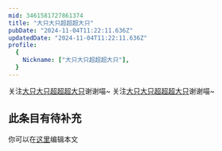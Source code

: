 ```yaml
---
mid: 3461581727861374
title: "大只大只超超超大只"
pubDate: "2024-11-04T11:22:11.636Z"
updatedDate: "2024-11-04T11:22:11.636Z"
profile:
  {
    Nickname: ["大只大只超超超大只"],
  }
---
```


关注[大只大只超超超大只](https://space.bilibili.com/3461581727861374)谢谢喵~ 关注[大只大只超超超大只](https://space.bilibili.com/3461581727861374)谢谢喵~

## 此条目有待补充
你可以在[这里](https://github.com/Yuhanawa/VTuber.ICU/edit/master/src/content/v/大只大只超超超大只/index.md)编辑本文
